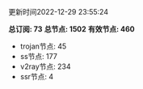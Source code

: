 更新时间2022-12-29 23:55:24

**总订阅: 73**
**总节点: 1502**
**有效节点: 460**
- trojan节点: 45
- ss节点: 177
- v2ray节点: 234
- ssr节点: 4
